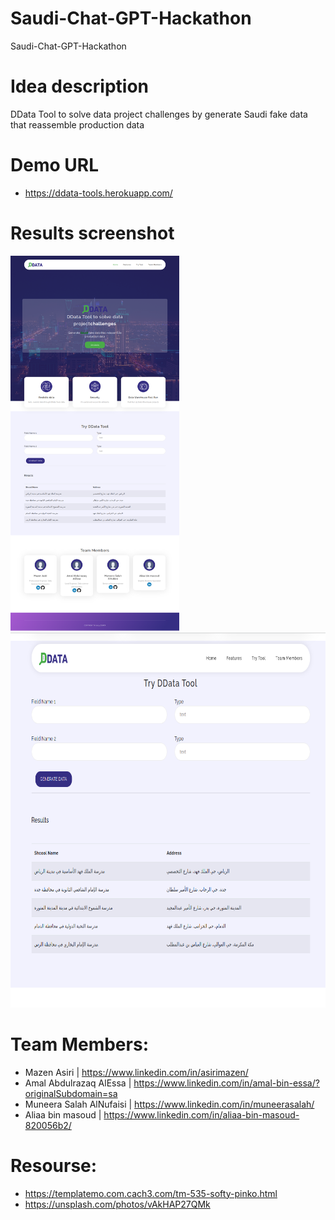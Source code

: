 # Saudi-Chat-GPT-Hackathon
Saudi-Chat-GPT-Hackathon

# Idea description
DData Tool to solve data project challenges by generate Saudi fake data that reassemble production data

# Demo URL
- https://ddata-tools.herokuapp.com/

# Results screenshot
<img src="https://github.com/Muneera-Salah/Saudi-Chat-GPT-Hackathon/blob/master/screenshot/DData-Tools-MVP.png" height="600">
<img src="https://github.com/Muneera-Salah/Saudi-Chat-GPT-Hackathon/blob/master/screenshot/DData-Tools-MVP2.png" height="600">


# Team Members:
- Mazen Asiri | https://www.linkedin.com/in/asirimazen/
- Amal Abdulrazaq AlEssa | https://www.linkedin.com/in/amal-bin-essa/?originalSubdomain=sa
- Muneera Salah AlNufaisi | https://www.linkedin.com/in/muneerasalah/
- Aliaa bin masoud | https://www.linkedin.com/in/aliaa-bin-masoud-820056b2/


# Resourse:
- https://templatemo.com.cach3.com/tm-535-softy-pinko.html
- https://unsplash.com/photos/vAkHAP27QMk
